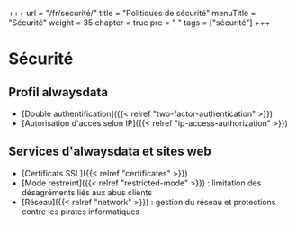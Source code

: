 +++
url = "/fr/securité/"
title = "Politiques de sécurité"
menuTitle = "Sécurité"
weight = 35
chapter = true
pre = "<i class='fas fa-shield-alt'></i>&nbsp;"
tags = ["sécurité"]
+++

# Sécurité

## Profil alwaysdata

- [Double authentification]({{< relref "two-factor-authentication" >}})
- [Autorisation d'accès selon IP]({{< relref "ip-access-authorization" >}})

## Services d'alwaysdata et sites web

- [Certificats SSL]({{< relref "certificates" >}})
- [Mode restreint]({{< relref "restricted-mode" >}}) : limitation des désagréments liés aux abus clients
- [Réseau]({{< relref "network" >}}) : gestion du réseau et protections contre les pirates informatiques
